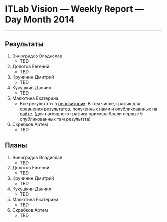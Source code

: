 # ITLab Vision — Weekly Report — Day Month 2014

----------------

## Результаты

  1. Виноградов Владислав
     - TBD
  1. Долотов Евгений
     - TBD
  1. Кручинин Дмитрий
     - TBD
  1. Кукушкин Даниил
     - TBD
  1. Малютина Екатерина
     - Все результаты в [репозитории](https://github.com/ekaterinaMaljutina/itlab-vision-faces-detection.git). В том числе, график для сравнения результатов, полученных нами и опубликованных на [сайте](http://vis-www.cs.umass.edu/fddb/results.html). (для наглядного графика примера брали первые 5 опубликованных там результата)
  1. Скребков Артем
     - TBD

## Планы

  1. Виноградов Владислав
     - TBD
  1. Долотов Евгений
     - TBD
  1. Кручинин Дмитрий
     - TBD
  1. Кукушкин Даниил
     - TBD
  1. Малютина Екатерина
     - TBD
  1. Скребков Артем
     - TBD
